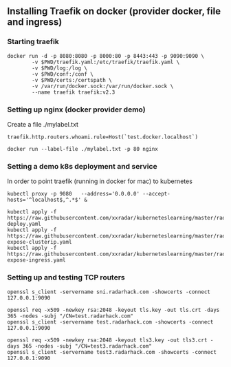 ## Installing Traefik on docker (provider docker, file and ingress)

### Starting traefik
```
docker run -d -p 8080:8080 -p 8000:80 -p 8443:443 -p 9090:9090 \
        -v $PWD/traefik.yaml:/etc/traefik/traefik.yaml \
        -v $PWD/log:/log \
        -v $PWD/conf:/conf \
        -v $PWD/certs:/certspath \
        -v /var/run/docker.sock:/var/run/docker.sock \
        --name traefik traefik:v2.3 
```

###  Setting up nginx (docker provider demo)
Create a file ./mylabel.txt
```
traefik.http.routers.whoami.rule=Host(`test.docker.localhost`)
```
```
docker run --label-file ./mylabel.txt -p 80 nginx
```

### Setting a demo k8s deployment and service
In order to point traefik (running in docker for mac) to kubernetes
```
kubectl proxy -p 9080   --address='0.0.0.0' --accept-hosts='^localhost$,^.*$' &
```

```
kubectl apply -f https://raw.githubusercontent.com/xxradar/kuberneteslearning/master/radarhack-deploy.yaml
kubectl apply -f https://raw.githubusercontent.com/xxradar/kuberneteslearning/master/radarhack-expose-clusterip.yaml
kubectl apply -f https://raw.githubusercontent.com/xxradar/kuberneteslearning/master/radarhack-expose-ingress.yaml
```

### Setting up and testing TCP routers

```
openssl s_client -servername sni.radarhack.com -showcerts -connect 127.0.0.1:9090
```
```
openssl req -x509 -newkey rsa:2048 -keyout tls.key -out tls.crt -days 365 -nodes -subj "/CN=test.radarhack.com"
openssl s_client -servername test.radarhack.com -showcerts -connect 127.0.0.1:9090
```
```
openssl req -x509 -newkey rsa:2048 -keyout tls3.key -out tls3.crt -days 365 -nodes -subj "/CN=test3.radarhack.com"
openssl s_client -servername test3.radarhack.com -showcerts -connect 127.0.0.1:9090
```
